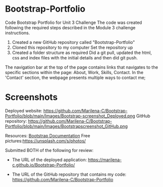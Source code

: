 # Bootstrap-Portfolio
Code Bootstrap Portfolio for Unit 3 Challenge 
The code was created following the required steps described in the Module 3  challenge instructions.
1. Created a new GitHub repository called "Bootstrap-Portfolio"
2. Cloned this repository to my computer
  Set the repository up
3. Created a folder structure as required
   Did a git pull, updated the html, css and index files with the initial details and then did git push.

The navigation bar at the top of the page contains links that navigates to the specific sections within the page: About, Work, Skills, Contact.
In the 'Contact' section, the webpage   presents multiple ways to contact me;

# Screenshots
Deployed website: https://github.com/Marilena-C/Bootstrap-Portfolio/blob/main/Images/Bootstrap-screenshot_Deployed.png
GitHub repository: https://github.com/Marilena-C/Bootstrap-Portfolio/blob/main/Images/Bootstrapscreenshot_GitHub.png

Resources:
[Bootstrap Documentation](https://getbootstrap.com/docs/4.0/getting-started/introduction/)
Free pictures:https://unsplash.com/s/photos/

Submitted BOTH of the following for review:

* The URL of the deployed application: https://marilena-c.github.io/Bootstrap-Portfolio/

* The URL of the GitHub repository that contains my code: https://github.com/Marilena-C/Bootstrap-Portfolio 
